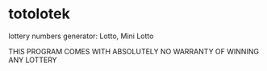 # totolotek
lottery numbers generator: Lotto, Mini Lotto

THIS PROGRAM COMES WITH ABSOLUTELY NO WARRANTY OF WINNING ANY LOTTERY
